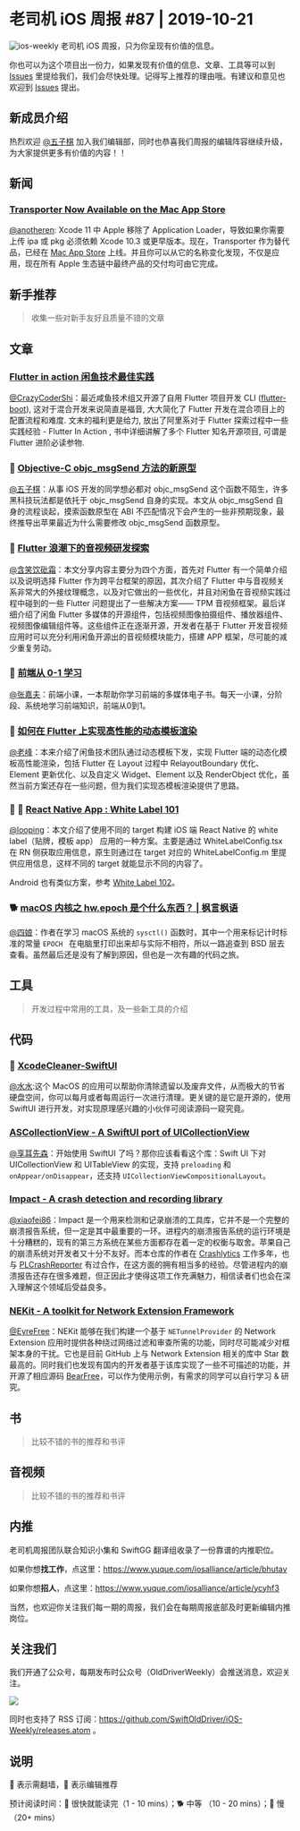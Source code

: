 # 老司机 iOS 周报 #87 | 2019-10-21

![ios-weekly](https://github.com/SwiftOldDriver/iOS-Weekly/blob/master/assets/ios-weekly.png?raw=true)
老司机 iOS 周报，只为你呈现有价值的信息。

你也可以为这个项目出一份力，如果发现有价值的信息、文章、工具等可以到 [Issues](https://github.com/SwiftOldDriver/iOS-Weekly/issues) 里提给我们，我们会尽快处理。记得写上推荐的理由哦。有建议和意见也欢迎到 [Issues](https://github.com/SwiftOldDriver/iOS-Weekly/issues) 提出。


## 新成员介绍

热烈欢迎 [@五子棋](https://github.com/SatanWoo) 加入我们编辑部，同时也恭喜我们周报的编辑阵容继续升级，为大家提供更多有价值的内容！！

## 新闻

### [Transporter Now Available on the Mac App Store](https://developer.apple.com/news/?id=10152019a)

[@anotheren](https://github.com/anotheren): Xcode 11 中 Apple 移除了 Application Loader，导致如果你需要上传 ipa 或 pkg 必须依赖 Xcode 10.3 或更早版本。现在，Transporter 作为替代品，已经在 [Mac App Store](https://apps.apple.com/us/app/transporter/id1450874784?mt=12) 上线。并且你可以从它的名称变化发现，不仅是应用，现在所有 Apple 生态链中最终产品的交付均可由它完成。

## 新手推荐

> 收集一些对新手友好且质量不错的文章

## 文章

### [Flutter in action 闲鱼技术最佳实践](https://mp.weixin.qq.com/s/RzvJeT_w69oZJmS9JHGBCg)

[@CrazyCoderShi](https://github.com/CrazyCoderShi)：最近咸鱼技术组又开源了自用 Flutter 项目开发 CLI ([flutter-boot](https://github.com/alibaba-flutter/flutter-boot)), 这对于混合开发来说简直是福音, 大大简化了 Flutter 开发在混合项目上的配置流程和难度. 文末的福利更是给力, 放出了阿里系对于 Flutter 探索过程中一些实践经验 - Flutter In Action , 书中详细讲解了多个 Flutter 知名开源项目, 可谓是 Flutter 进阶必读参物.

### 🐎 [Objective-C objc_msgSend 方法的新原型](https://zhuanlan.zhihu.com/p/86358529)

[@五子棋](https://github.com/SatanWoo)：从事 iOS 开发的同学想必都对 objc_msgSend 这个函数不陌生，许多黑科技玩法都是依托于 objc_msgSend 自身的实现。本文从 objc_msgSend 自身的流程谈起，摸索函数原型在 ABI 不匹配情况下会产生的一些非预期现象，最终推导出苹果最近为什么需要修改 objc_msgSend 函数原型。

### 🐢 [Flutter 浪潮下的音视频研发探索](https://mp.weixin.qq.com/s/GqoAMeuv1VRDpWT65YMzsQ)

[@含笑饮砒霜](https://weibo.com/chinafishnews/)：本文分享内容主要分为四个方面，首先对 Flutter 有一个简单介绍以及说明选择 Flutter 作为跨平台框架的原因，其次介绍了 Flutter 中与音视频关系非常大的外接纹理概念，以及对它做出的一些优化，并且对闲鱼在音视频实践过程中碰到的一些 Flutter  问题提出了一些解决方案—— TPM 音视频框架。最后详细介绍了闲鱼 Flutter 多媒体的开源组件，包括视频图像拍摄组件、播放器组件、视频图像编辑组件等。这些组件正在逐渐开源，开发者在基于 Flutter 开发音视频应用时可以充分利用闲鱼开源出的音视频模块能力，搭建 APP 框架，尽可能的减少重复劳动。

### 🐢 [前端从 0-1 学习](https://juejin.im/post/5d9fc32f5188256c6d51dae6)

[@张嘉夫](https://github.com/josephchang10)：前端小课，一本帮助你学习前端的多媒体电子书。每天一小课，分阶段、系统地学习前端知识，前端从0到1。

### 🐢 [如何在 Flutter 上实现高性能的动态模板渲染](https://mp.weixin.qq.com/s/fX6DtXYtKw0hFqf7t---eA)

[@老峰](https://github.com/GesanTung)：本来介绍了闲鱼技术团队通过动态模板下发，实现 Flutter 端的动态化模板高性能渲染，包括 Flutter 在 Layout 过程中 RelayoutBoundary 优化、Element 更新优化、以及自定义 Widget、Element 以及 RenderObject 优化，虽然当前方案还存在一些问题，但为我们实现态模板渲染提供了思路。

### 🚧 🐎 [React Native App : White Label 101](https://medium.com/flawless-app-stories/react-native-white-label-101-163c1967c12a)

[@looping](https://github.com/looping)：本文介绍了使用不同的 target 构建 iOS 端 React Native 的 white label（贴牌，模板 app） 应用的一种方案。主要是通过 WhiteLabelConfig.tsx 在 RN 侧获取应用信息，原生则通过在 target 对应的 WhiteLabelConfig.m 里提供应用信息，这样不同的 target 就能显示不同的内容了。

Android 也有类似方案，参考 [White Label 102](https://medium.com/@najera.sean/react-native-white-label-102-aba9c56f385c)。

### 🐕 [macOS 内核之 hw.epoch 是个什么东西？ | 枫言枫语](https://justinyan.me/post/3935)

[@四娘](https://kemchenj.github.io)：作者在学习 macOS 系统的 `sysctl()` 函数时，其中一个用来标记计时标准的常量 `EPOCH ` 在电脑里打印出来却与实际不相符，所以一路追查到 BSD 层去查看。虽然最后还是没有了解到原因，但也是一次有趣的代码之旅。

## 工具

> 开发过程中常用的工具，及一些新工具的介绍

## 代码

### 🐢 [XcodeCleaner-SwiftUI](https://github.com/waylybaye/XcodeCleaner-SwiftUI)

[@水水](https://www.xuyanlan.com):这个 MacOS 的应用可以帮助你清除遗留以及废弃文件，从而极大的节省硬盘空间，你可以每月或者每周运行一次进行清理。更关键的是它是开源的，使用 SwiftUI 进行开发，对实现原理感兴趣的小伙伴可阅读源码一窥究竟。

### [ASCollectionView - A SwiftUI port of UICollectionView](https://github.com/apptekstudios/ASCollectionView)

[@享耳先森](https://github.com/iblacksun)：开始使用 SwiftUI 了吗？那你应该看看这个库：Swift UI 下对 UICollectionView 和 UITableView 的实现，支持 `preloading` 和  `onAppear/onDisappear`，还支持 `UICollectionViewCompositionalLayout`。

### [Impact - A crash detection and recording library](https://github.com/ChimeHQ/Impact)

[@xiaofei86](https://weibo.com/xuyafei86)：Impact 是一个用来检测和记录崩溃的工具库，它并不是一个完整的崩溃报告系统，但一定是其中最重要的一环。进程内的崩溃报告系统的运行环境是十分糟糕的，现有的第三方系统在某些方面都存在着一定的权衡与取舍。苹果自己的崩溃系统对开发者又十分不友好。而本仓库的作者在 [Crashlytics](https://firebase.google.com/products/crashlytics) 工作多年，也与 [PLCrashReporter](https://www.plcrashreporter.org/) 有过合作，在这方面的拥有相当多的经验。尽管进程内的崩溃报告还存在很多难题，但正因此才使得这项工作充满魅力，相信读者们也会在深入理解这个领域后受益良多。

### [NEKit - A toolkit for Network Extension Framework](https://github.com/zhuhaow/NEKit)

[@EyreFree](https://weibo.com/eyrefree777)：NEKit 能够在我们构建一个基于 `NETunnelProvider` 的 Network Extension 应用时提供各种绕过网络过滤和审查所需的功能，同时尽可能减少对框架本身的干扰。它也是目前 GitHub 上与 Network Extension 相关的库中 Star 数最高的。同时我们也发现有国内的开发者基于该库实现了一些不可描述的功能，并开源了相应源码 [BearFree](https://github.com/zlyBear/BearFree)，可以作为使用示例，有需求的同学可以自行学习 & 研究。

## 书

> 比较不错的书的推荐和书评

## 音视频

> 比较不错的书的推荐和书评

## 内推

老司机周报团队联合知识小集和 SwiftGG 翻译组收录了一份靠谱的内推职位。

如果你想**找工作**，点这里：https://www.yuque.com/iosalliance/article/bhutav

如果你想**招人**，点这里：https://www.yuque.com/iosalliance/article/ycyhf3

当然，也欢迎你关注我们每一期的周报，我们会在每期周报底部及时更新编辑内推岗位。

## 关注我们

我们开通了公众号，每期发布时公众号（OldDriverWeekly）会推送消息，欢迎关注。

![](https://github.com/SwiftOldDriver/iOS-Weekly/blob/master/assets/qrcode_for_wechat.jpg?raw=true)

同时也支持了 RSS 订阅：https://github.com/SwiftOldDriver/iOS-Weekly/releases.atom 。

## 说明

🚧 表示需翻墙，🌟 表示编辑推荐

预计阅读时间：🐎 很快就能读完（1 - 10 mins）；🐕 中等 （10 - 20 mins）；🐢 慢（20+ mins）


